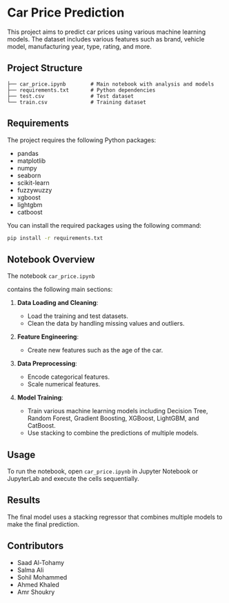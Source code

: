 # Car Price Prediction

This project aims to predict car prices using various machine learning models. The dataset includes various features such as brand, vehicle model, manufacturing year, type, rating, and more.

## Project Structure

```.
├── car_price.ipynb        # Main notebook with analysis and models
├── requirements.txt       # Python dependencies
├── test.csv               # Test dataset
└── train.csv              # Training dataset
```

## Requirements

The project requires the following Python packages:

- pandas
- matplotlib
- numpy
- seaborn
- scikit-learn
- fuzzywuzzy
- xgboost
- lightgbm
- catboost

You can install the required packages using the following command:

```sh
pip install -r requirements.txt
```

## Notebook Overview

The notebook ``car_price.ipynb``

 contains the following main sections:

1. **Data Loading and Cleaning**:
    - Load the training and test datasets.
    - Clean the data by handling missing values and outliers.

2. **Feature Engineering**:
    - Create new features such as the age of the car.

3. **Data Preprocessing**:
    - Encode categorical features.
    - Scale numerical features.

4. **Model Training**:
    - Train various machine learning models including Decision Tree, Random Forest, Gradient Boosting, XGBoost, LightGBM, and CatBoost.
    - Use stacking to combine the predictions of multiple models.

## Usage

To run the notebook, open ``car_price.ipynb``
in Jupyter Notebook or JupyterLab and execute the cells sequentially.

## Results

The final model uses a stacking regressor that combines multiple models to make the final prediction. 

## Contributors
- Saad Al-Tohamy
- Salma Ali
- Sohil Mohammed
- Ahmed Khaled
- Amr Shoukry
